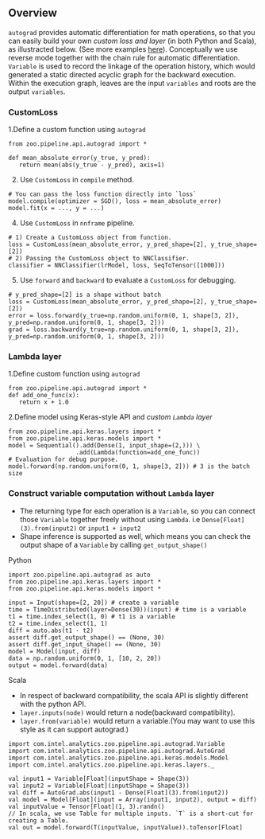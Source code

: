 
## Overview

`autograd` provides automatic differentiation for math operations, so that you can easily build your own *custom loss and layer* (in both Python and Scala), as illustracted below. (See more examples [here](https://github.com/intel-analytics/analytics-zoo/tree/master/pyzoo/zoo/examples/autograd)). Conceptually we use reverse mode together with the chain rule for automatic differentiation. `Variable` is used to record the linkage of the operation history, which would generated a static directed acyclic graph for the backward execution. Within the execution graph, leaves are the input `variables` and roots are the output `variables`.

### CustomLoss
1.Define a custom function using `autograd`

```
from zoo.pipeline.api.autograd import *

def mean_absolute_error(y_true, y_pred):
   return mean(abs(y_true - y_pred), axis=1)
```


2. Use `CustomLoss` in `compile` method.
```
# You can pass the loss function directly into `loss`
model.compile(optimizer = SGD(), loss = mean_absolute_error)
model.fit(x = ..., y = ...)
```

4. Use `CustomLoss` in `nnframe` pipeline.
```
# 1) Create a CustomLoss object from function.
loss = CustomLoss(mean_absolute_error, y_pred_shape=[2], y_true_shape=[2])
# 2) Passing the CustomLoss object to NNClassifier.
classifier = NNClassifier(lrModel, loss, SeqToTensor([1000]))
```

5. Use `forward` and `backward` to evaluate a `CustomLoss` for debugging.

```
# y_pred_shape=[2] is a shape without batch
loss = CustomLoss(mean_absolute_error, y_pred_shape=[2], y_true_shape=[2])
error = loss.forward(y_true=np.random.uniform(0, 1, shape[3, 2]), y_pred=np.random.uniform(0, 1, shape[3, 2]))
grad = loss.backward(y_true=np.random.uniform(0, 1, shape[3, 2]), y_pred=np.random.uniform(0, 1, shape[3, 2]))
```


### Lambda layer
1.Define custom function using `autograd`

```
from zoo.pipeline.api.autograd import *
def add_one_func(x):
   return x + 1.0
```

2.Define model using Keras-style API and *custom `Lambda` layer*
```
from zoo.pipeline.api.keras.layers import *
from zoo.pipeline.api.keras.models import *
model = Sequential().add(Dense(1, input_shape=(2,))) \
                   .add(Lambda(function=add_one_func))
# Evaluation for debug purpose.
model.forward(np.random.uniform(0, 1, shape[3, 2])) # 3 is the batch size

```

### Construct variable computation without `Lambda` layer

- The returning type for each operation is a `Variable`, so you can connect those `Variable` together freely without using `Lambda`. i.e `Dense[Float](3).from(input2)` or `input1 + input2`
- Shape inference is supported as well, which means you can check the output shape of a `Variable` by calling `get_output_shape()`

Python
```
import zoo.pipeline.api.autograd as auto
from zoo.pipeline.api.keras.layers import *
from zoo.pipeline.api.keras.models import *

input = Input(shape=[2, 20]) # create a variable
time = TimeDistributed(layer=Dense(30))(input) # time is a variable
t1 = time.index_select(1, 0) # t1 is a variable
t2 = time.index_select(1, 1)
diff = auto.abs(t1 - t2)
assert diff.get_output_shape() == (None, 30)
assert diff.get_input_shape() == (None, 30)
model = Model(input, diff)
data = np.random.uniform(0, 1, [10, 2, 20])
output = model.forward(data)
```

Scala
- In respect of backward compatibility, the scala API is slightly different with the python API.
- `layer.inputs(node)` would return a node(backward compatibility).
- `layer.from(variable)` would return a variable.(You may want to use this style as it can support autograd.)

```
import com.intel.analytics.zoo.pipeline.api.autograd.Variable
import com.intel.analytics.zoo.pipeline.api.autograd.AutoGrad
import com.intel.analytics.zoo.pipeline.api.keras.models.Model
import com.intel.analytics.zoo.pipeline.api.keras.layers._

val input1 = Variable[Float](inputShape = Shape(3))
val input2 = Variable[Float](inputShape = Shape(3))
val diff = AutoGrad.abs(input1 - Dense[Float](3).from(input2))
val model = Model[Float](input = Array(input1, input2), output = diff)
val inputValue = Tensor[Float](1, 3).randn()
// In scala, we use Table for multiple inputs. `T` is a short-cut for creating a Table.
val out = model.forward(T(inputValue, inputValue)).toTensor[Float]
```



